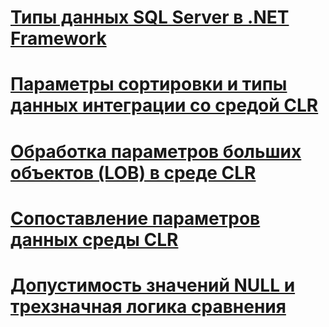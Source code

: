 # [Типы данных SQL Server в .NET Framework](sql-server-data-types-in-the-net-framework.md)
# [Параметры сортировки и типы данных интеграции со средой CLR](collation-and-clr-integration-data-types.md)
# [Обработка параметров больших объектов (LOB) в среде CLR](handling-large-object-lob-parameters-in-the-clr.md)
# [Сопоставление параметров данных среды CLR](mapping-clr-parameter-data.md)
# [Допустимость значений NULL и трехзначная логика сравнения](nullability-and-three-value-logic-comparisons.md)
